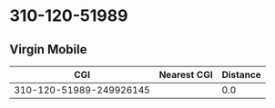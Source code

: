 # 310-120-51989
## Virgin Mobile


| CGI | Nearest CGI | Distance |
|-----|-------------|----------|
| 310-120-51989-249926145 |  | 0.0 |
